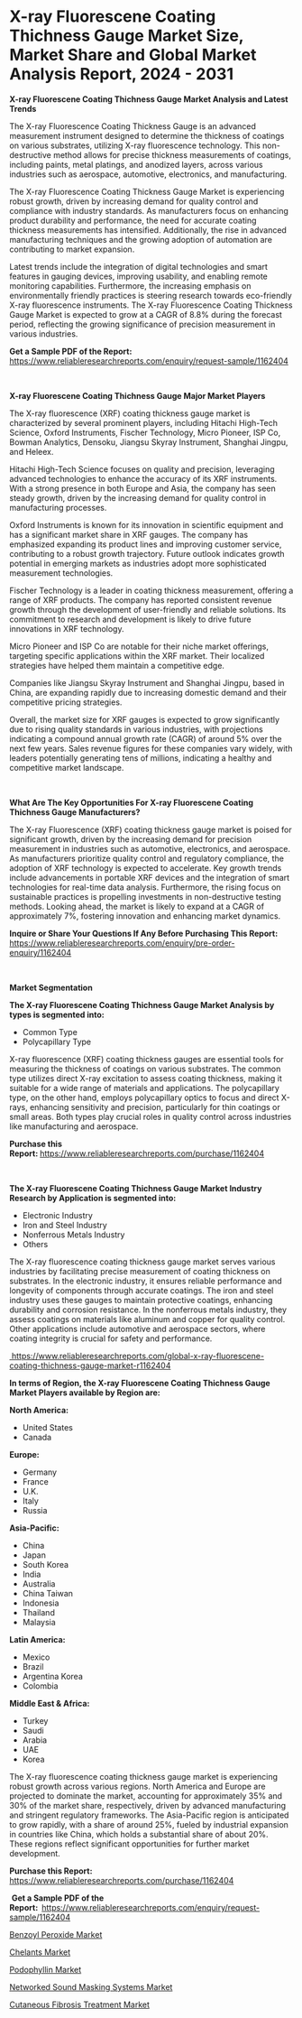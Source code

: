<p><h1>X-ray Fluorescene Coating Thichness Gauge Market Size, Market Share and Global Market Analysis Report, 2024 - 2031</h1></p><p><strong>X-ray Fluorescene Coating Thichness Gauge Market Analysis and Latest Trends</strong></p>
<p><p>The X-ray Fluorescence Coating Thickness Gauge is an advanced measurement instrument designed to determine the thickness of coatings on various substrates, utilizing X-ray fluorescence technology. This non-destructive method allows for precise thickness measurements of coatings, including paints, metal platings, and anodized layers, across various industries such as aerospace, automotive, electronics, and manufacturing.</p><p>The X-ray Fluorescence Coating Thickness Gauge Market is experiencing robust growth, driven by increasing demand for quality control and compliance with industry standards. As manufacturers focus on enhancing product durability and performance, the need for accurate coating thickness measurements has intensified. Additionally, the rise in advanced manufacturing techniques and the growing adoption of automation are contributing to market expansion.</p><p>Latest trends include the integration of digital technologies and smart features in gauging devices, improving usability, and enabling remote monitoring capabilities. Furthermore, the increasing emphasis on environmentally friendly practices is steering research towards eco-friendly X-ray fluorescence instruments. The X-ray Fluorescence Coating Thickness Gauge Market is expected to grow at a CAGR of 8.8% during the forecast period, reflecting the growing significance of precision measurement in various industries.</p></p>
<p><strong>Get a Sample PDF of the Report:&nbsp;</strong> <a href="https://www.reliableresearchreports.com/enquiry/request-sample/1162404?utm_campaign=16&utm_medium=2&utm_source=Github&utm_content=ia&utm_term=10122024&utm_id=x-ray-fluorescene-coating-thichness-gauge">https://www.reliableresearchreports.com/enquiry/request-sample/1162404</a></p>
<p>&nbsp;</p>
<p><strong>X-ray Fluorescene Coating Thichness Gauge Major Market Players</strong></p>
<p><p>The X-ray fluorescence (XRF) coating thickness gauge market is characterized by several prominent players, including Hitachi High-Tech Science, Oxford Instruments, Fischer Technology, Micro Pioneer, ISP Co, Bowman Analytics, Densoku, Jiangsu Skyray Instrument, Shanghai Jingpu, and Heleex. </p><p>Hitachi High-Tech Science focuses on quality and precision, leveraging advanced technologies to enhance the accuracy of its XRF instruments. With a strong presence in both Europe and Asia, the company has seen steady growth, driven by the increasing demand for quality control in manufacturing processes.</p><p>Oxford Instruments is known for its innovation in scientific equipment and has a significant market share in XRF gauges. The company has emphasized expanding its product lines and improving customer service, contributing to a robust growth trajectory. Future outlook indicates growth potential in emerging markets as industries adopt more sophisticated measurement technologies.</p><p>Fischer Technology is a leader in coating thickness measurement, offering a range of XRF products. The company has reported consistent revenue growth through the development of user-friendly and reliable solutions. Its commitment to research and development is likely to drive future innovations in XRF technology.</p><p>Micro Pioneer and ISP Co are notable for their niche market offerings, targeting specific applications within the XRF market. Their localized strategies have helped them maintain a competitive edge. </p><p>Companies like Jiangsu Skyray Instrument and Shanghai Jingpu, based in China, are expanding rapidly due to increasing domestic demand and their competitive pricing strategies. </p><p>Overall, the market size for XRF gauges is expected to grow significantly due to rising quality standards in various industries, with projections indicating a compound annual growth rate (CAGR) of around 5% over the next few years. Sales revenue figures for these companies vary widely, with leaders potentially generating tens of millions, indicating a healthy and competitive market landscape.</p></p>
<p>&nbsp;</p>
<p><strong>What Are The Key Opportunities For X-ray Fluorescene Coating Thichness Gauge Manufacturers?</strong></p>
<p><p>The X-ray Fluorescence (XRF) coating thickness gauge market is poised for significant growth, driven by the increasing demand for precision measurement in industries such as automotive, electronics, and aerospace. As manufacturers prioritize quality control and regulatory compliance, the adoption of XRF technology is expected to accelerate. Key growth trends include advancements in portable XRF devices and the integration of smart technologies for real-time data analysis. Furthermore, the rising focus on sustainable practices is propelling investments in non-destructive testing methods. Looking ahead, the market is likely to expand at a CAGR of approximately 7%, fostering innovation and enhancing market dynamics.</p></p>
<p><strong>Inquire or Share Your Questions If Any Before Purchasing This Report:</strong> <a href="https://www.reliableresearchreports.com/enquiry/pre-order-enquiry/1162404?utm_campaign=16&utm_medium=2&utm_source=Github&utm_content=ia&utm_term=10122024&utm_id=x-ray-fluorescene-coating-thichness-gauge">https://www.reliableresearchreports.com/enquiry/pre-order-enquiry/1162404</a></p>
<p>&nbsp;</p>
<p><strong>Market Segmentation</strong></p>
<p><strong>The X-ray Fluorescene Coating Thichness Gauge Market Analysis by types is segmented into:</strong></p>
<p><ul><li>Common Type</li><li>Polycapillary Type</li></ul></p>
<p><p>X-ray fluorescence (XRF) coating thickness gauges are essential tools for measuring the thickness of coatings on various substrates. The common type utilizes direct X-ray excitation to assess coating thickness, making it suitable for a wide range of materials and applications. The polycapillary type, on the other hand, employs polycapillary optics to focus and direct X-rays, enhancing sensitivity and precision, particularly for thin coatings or small areas. Both types play crucial roles in quality control across industries like manufacturing and aerospace.</p></p>
<p><strong>Purchase this Report:&nbsp;</strong><a href="https://www.reliableresearchreports.com/purchase/1162404?utm_campaign=16&utm_medium=2&utm_source=Github&utm_content=ia&utm_term=10122024&utm_id=x-ray-fluorescene-coating-thichness-gauge">https://www.reliableresearchreports.com/purchase/1162404</a></p>
<p>&nbsp;</p>
<p><strong>The X-ray Fluorescene Coating Thichness Gauge Market Industry Research by Application is segmented into:</strong></p>
<p><ul><li>Electronic Industry</li><li>Iron and Steel Industry</li><li>Nonferrous Metals Industry</li><li>Others</li></ul></p>
<p><p>The X-ray fluorescence coating thickness gauge market serves various industries by facilitating precise measurement of coating thickness on substrates. In the electronic industry, it ensures reliable performance and longevity of components through accurate coatings. The iron and steel industry uses these gauges to maintain protective coatings, enhancing durability and corrosion resistance. In the nonferrous metals industry, they assess coatings on materials like aluminum and copper for quality control. Other applications include automotive and aerospace sectors, where coating integrity is crucial for safety and performance.</p></p>
<p><a href="https://www.reliableresearchreports.com/global-x-ray-fluorescene-coating-thichness-gauge-market-r1162404?utm_campaign=16&utm_medium=2&utm_source=Github&utm_content=ia&utm_term=10122024&utm_id=x-ray-fluorescene-coating-thichness-gauge">&nbsp;https://www.reliableresearchreports.com/global-x-ray-fluorescene-coating-thichness-gauge-market-r1162404</a></p>
<p><strong>In terms of Region, the X-ray Fluorescene Coating Thichness Gauge Market Players available by Region are:</strong></p>
<p>
    <p> <strong> North America: </strong>
        <ul>
            <li>United States</li>
            <li>Canada</li>
        </ul>
        </p> 
    <p> <strong> Europe: </strong>
        <ul>
            <li>Germany</li>
            <li>France</li>
            <li>U.K.</li>
            <li>Italy</li>
            <li>Russia</li>
        </ul>
        </p> 
    <p> <strong> Asia-Pacific: </strong>
        <ul>
            <li>China</li>
            <li>Japan</li>
            <li>South Korea</li>
            <li>India</li>
            <li>Australia</li>
            <li>China Taiwan</li>
            <li>Indonesia</li>
            <li>Thailand</li>
            <li>Malaysia</li>
        </ul>
        </p> 
    <p> <strong> Latin America: </strong>
        <ul>
            <li>Mexico</li>
            <li>Brazil</li>
            <li>Argentina Korea</li>
            <li>Colombia</li>
        </ul>
        </p> 
    <p> <strong> Middle East & Africa: </strong>
        <ul>
            <li>Turkey</li>
            <li>Saudi</li>
            <li>Arabia</li>
            <li>UAE</li>
            <li>Korea</li>
        </ul>
    </p>
    </p>
<p><p>The X-ray fluorescence coating thickness gauge market is experiencing robust growth across various regions. North America and Europe are projected to dominate the market, accounting for approximately 35% and 30% of the market share, respectively, driven by advanced manufacturing and stringent regulatory frameworks. The Asia-Pacific region is anticipated to grow rapidly, with a share of around 25%, fueled by industrial expansion in countries like China, which holds a substantial share of about 20%. These regions reflect significant opportunities for further market development.</p></p>
<p><strong>Purchase this Report: </strong><a href="https://www.reliableresearchreports.com/purchase/1162404?utm_campaign=16&utm_medium=2&utm_source=Github&utm_content=ia&utm_term=10122024&utm_id=x-ray-fluorescene-coating-thichness-gauge">https://www.reliableresearchreports.com/purchase/1162404</a></p>
<p>&nbsp;<strong>Get a Sample PDF of the Report:&nbsp;&nbsp;</strong><a href="https://www.reliableresearchreports.com/enquiry/request-sample/1162404?utm_campaign=16&utm_medium=2&utm_source=Github&utm_content=ia&utm_term=10122024&utm_id=x-ray-fluorescene-coating-thichness-gauge">https://www.reliableresearchreports.com/enquiry/request-sample/1162404</a></p>
<p><strong></strong></p>
<p><p><a href="https://www.linkedin.com/pulse/revenue-analysis-demand-forecast-benzoyl-peroxide-73-cagr-from-1fote?utm_campaign=16&utm_medium=2&utm_source=Github&utm_content=ia&utm_term=10122024&utm_id=x-ray-fluorescene-coating-thichness-gauge">Benzoyl Peroxide Market</a></p><p><a href="https://www.linkedin.com/pulse/c-hannibex-sqmmf?utm_campaign=16&utm_medium=2&utm_source=Github&utm_content=ia&utm_term=10122024&utm_id=x-ray-fluorescene-coating-thichness-gauge">Chelants Market</a></p><p><a href="https://www.linkedin.com/pulse/forecasting-growth-podophyllin-market-size-scope-cagr-58-from-2024-rbvce?utm_campaign=16&utm_medium=2&utm_source=Github&utm_content=ia&utm_term=10122024&utm_id=x-ray-fluorescene-coating-thichness-gauge">Podophyllin Market</a></p><p><a href="https://github.com/JosephineMcguire65/Market-Research-Report-List-1/blob/main/networked-sound-masking-systems-market.md?utm_campaign=16&utm_medium=2&utm_source=Github&utm_content=ia&utm_term=10122024&utm_id=x-ray-fluorescene-coating-thichness-gauge">Networked Sound Masking Systems Market</a></p><p><a href="https://github.com/YashRP12/Market-Research-Report-List-6/blob/main/cutaneous-fibrosis-treatment-market.md?utm_campaign=16&utm_medium=2&utm_source=Github&utm_content=ia&utm_term=10122024&utm_id=x-ray-fluorescene-coating-thichness-gauge">Cutaneous Fibrosis Treatment Market</a></p></p>